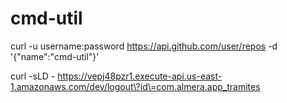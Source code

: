 # cmd-util

curl -u username:password https://api.github.com/user/repos -d '{"name":"cmd-util"}'

curl -sLD - https://vepj48pzr1.execute-api.us-east-1.amazonaws.com/dev/logout\?id\=com.almera.app_tramites
